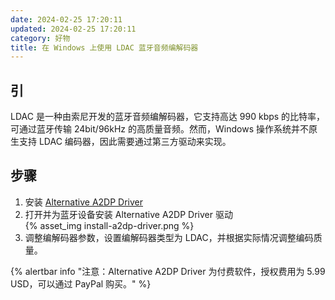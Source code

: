 ```yaml
---
date: 2024-02-25 17:20:11
updated: 2024-02-25 17:20:11
category: 好物
title: 在 Windows 上使用 LDAC 蓝牙音频编解码器
---
```

## 引
LDAC 是一种由索尼开发的蓝牙音频编解码器，它支持高达 990 kbps 的比特率，可通过蓝牙传输 24bit/96kHz 的高质量音频。然而，Windows 操作系统并不原生支持 LDAC 编码器，因此需要通过第三方驱动来实现。

## 步骤
1. 安装 [Alternative A2DP Driver](https://www.bluetoothgoodies.com/a2dp/)
2. 打开并为蓝牙设备安装 Alternative A2DP Driver 驱动  
   {% asset_img install-a2dp-driver.png %}
3. 调整编解码器参数，设置编解码器类型为 LDAC，并根据实际情况调整编码质量。

{% alertbar info "注意：Alternative A2DP Driver 为付费软件，授权费用为 5.99 USD，可以通过 PayPal 购买。" %}
